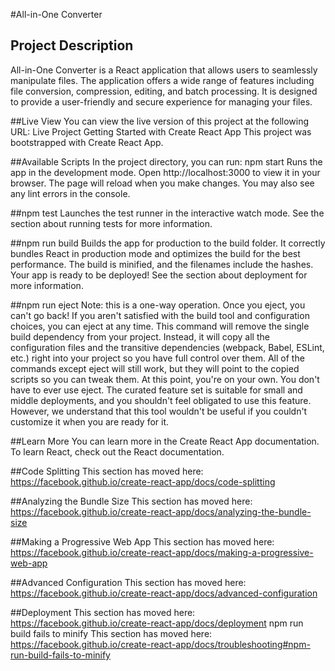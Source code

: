 #All-in-One Converter

## Project Description
All-in-One Converter is a React application that allows users to seamlessly manipulate files. The application offers a wide range of features including file conversion, compression, editing, and batch processing. It is designed to provide a user-friendly and secure experience for managing your files.

##Live View
You can view the live version of this project at the following URL: Live Project
Getting Started with Create React App
This project was bootstrapped with Create React App.

##Available Scripts
In the project directory, you can run:
npm start
Runs the app in the development mode.
Open http://localhost:3000 to view it in your browser.
The page will reload when you make changes.
You may also see any lint errors in the console.

##npm test
Launches the test runner in the interactive watch mode.
See the section about running tests for more information.

##npm run build
Builds the app for production to the build folder.
It correctly bundles React in production mode and optimizes the build for the best performance.
The build is minified, and the filenames include the hashes.
Your app is ready to be deployed!
See the section about deployment for more information.

##npm run eject
Note: this is a one-way operation. Once you eject, you can't go back!
If you aren't satisfied with the build tool and configuration choices, you can eject at any time. This command will remove the single build dependency from your project.
Instead, it will copy all the configuration files and the transitive dependencies (webpack, Babel, ESLint, etc.) right into your project so you have full control over them. All of the commands except eject will still work, but they will point to the copied scripts so you can tweak them. At this point, you're on your own.
You don't have to ever use eject. The curated feature set is suitable for small and middle deployments, and you shouldn't feel obligated to use this feature. However, we understand that this tool wouldn't be useful if you couldn't customize it when you are ready for it.

##Learn More
You can learn more in the Create React App documentation.
To learn React, check out the React documentation.

##Code Splitting
This section has moved here: https://facebook.github.io/create-react-app/docs/code-splitting

##Analyzing the Bundle Size
This section has moved here: https://facebook.github.io/create-react-app/docs/analyzing-the-bundle-size

##Making a Progressive Web App
This section has moved here: https://facebook.github.io/create-react-app/docs/making-a-progressive-web-app

##Advanced Configuration
This section has moved here: https://facebook.github.io/create-react-app/docs/advanced-configuration

##Deployment
This section has moved here: https://facebook.github.io/create-react-app/docs/deployment
npm run build fails to minify
This section has moved here: https://facebook.github.io/create-react-app/docs/troubleshooting#npm-run-build-fails-to-minify

